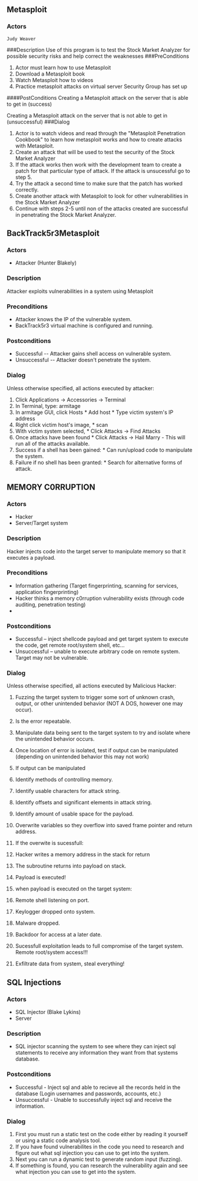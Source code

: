## Metasploit
### Actors 
    Judy Weaver
###Description
Use of this program is to test the Stock Market Analyzer for possible security 
risks and help correct the weaknesses
###PreConditions
1.  Actor must learn how to use Metasploit
2.	Download a Metasploit book
3.	Watch Metasploit how to videos
4.	Practice metasploit attacks on virtual server Security Group has set up

####PostConditions
Creating a Metasploit attack on the server that is able to get in (success)

Creating a Metasploit attack on the server that is not able to get in (unsuccessful)
###Dialog
1. Actor is to watch videos and read through the "Metasploit Penetration Cookbook" to learn 
    how metasploit works and how to create attacks with Metasploit. 
2. Create an attack that will be used to test the security of
	the Stock Market Analyzer
3. If the attack works then work with the development team to create a patch 
	for that particular type of attack. If the attack is unsucessful go to step 5. 
4. Try the attack a second time to make sure that the patch has worked correctly.
5. Create another attack with Metasploit to look for other vulnerabilities in the
	Stock Market Analyzer
6. Continue with steps 2-5 until non of the attacks created are successful in penetrating
	the Stock Market Analyzer.

## BackTrack5r3Metasploit

### Actors
* Attacker (Hunter Blakely)

### Description
Attacker exploits vulnerabilities in a system using Metasploit

### Preconditions
* Attacker knows the IP of the vulnerable system.
* BackTrack5r3 virtual machine is configured and running.

### Postconditions
* Successful -- Attacker gains shell access on vulnerable system.
* Unsuccessful -- Attacker doesn't penetrate the system.

### Dialog
Unless otherwise specified, all actions executed by attacker:

1. Click Applications -> Accessories -> Terminal
2. In Terminal, type: armitage
3. In armitage GUI, click Hosts
        * Add host
        * Type victim system's IP address
4. Right click victim host's image,
        * scan
5. With victim system selected,
        * Click Attacks -> Find Attacks
6. Once attacks have been found
        * Click Attacks -> Hail Marry
                - This will run all of the attacks available.
7. Success if a shell has been gained:
        * Can run/upload code to manipulate the system.
8. Failure if no shell has been granted:
        * Search for alternative forms of attack.


## MEMORY C0RRUPTION
 
### Actors
* Hacker
* Server/Target system
 
### Description
Hacker injects code into the target server to manipulate memory so that it executes a payload.
 
### Preconditions
* Information gathering (Target fingerprinting, scanning for services, application fingerprinting)
* Hacker thinks a memory c0rruption vulnerability exists (through code auditing, penetration testing)
* 
 
### Postconditions
* Successful – inject shellcode payload and get target system to execute the code, get remote root/system shell, etc...
* Unsuccessful – unable to execute arbitrary code on remote system. Target may not be vulnerable.
 
### Dialog
Unless otherwise specified, all actions executed by Malicious Hacker:
 
1. Fuzzing the target system to trigger some sort of unknown crash, output, or other unintended behavior (NOT A DOS, however one may occur).
2. Is the error repeatable.
3. Manipulate data being sent to the target system to try and isolate where the unintended behavior occurs.
4. Once location of error is isolated, test if output can be manipulated (depending on unintended behavior this may not work)
5. If output can be manipulated
  1. Identify methods of controlling memory.
  2. Identify usable characters for attack string.
  3. Identify offsets and significant elements in attack string.
6. Identify amount of usable space for the payload.
7. Overwrite variables so they overflow into saved frame pointer and return address.
8. If the overwite is sucessfull:
  1. Hacker writes a memory address in the stack for return
  2. The subroutine returns into payload on stack.
  3. Payload is executed!
8. when payload is executed on the target system:
  1. Remote shell listening on port.
  2. Keylogger dropped onto system.
  3. Malware dropped.
  4. Backdoor for access at a later date.

9. Sucessfull exploitation leads to full compromise of the target system.  Remote root/system access!!!
10. Exfiltrate data from system, steal everything!

## SQL Injections

### Actors
* SQL Injector (Blake Lykins)
* Server

### Description
* SQL injector scanning the system to see where they can inject sql statements to receive any information they want from that systems database.

### Postconditions
* Successful - Inject sql and able to recieve all the records held in the database (Login usernames and passwords, accounts, etc.)
* Unsuccessful - Unable to successfully inject sql and receive the information.

### Dialog

1. First you must run a static test on the code either by reading it yourself or using a static code analysis tool.
2. If you have found vulnerabilites in the code you need to research and figure out what sql injection you can use to get into the system.
3. Next you can run a dynamic test to generate random input (fuzzing). 
4. If something is found, you can research the vulnerability again and see what injection you can use to get into the system.
